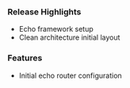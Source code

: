 ### Release Highlights
+ Echo framework setup
+ Clean architecture initial layout

### Features
+ Initial echo router configuration
